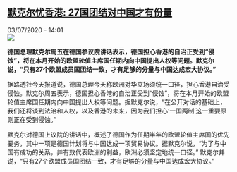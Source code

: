 <!--1593780923000-->
[默克尔忧香港: 27国团结对中国才有份量](http://www.rfi.fr//cn/%E4%B8%AD%E5%9B%BD/20200703-%E9%BB%98%E5%85%8B%E5%B0%94%E5%BF%A7%E9%A6%99%E6%B8%AF-27%E5%9B%BD%E5%9B%A2%E7%BB%93%E5%AF%B9%E4%B8%AD%E5%9B%BD%E6%89%8D%E6%9C%89%E4%BB%BD%E9%87%8F)
------

<div>03/07/2020 - 14:01</div><img src="https://s.rfi.fr/media/display/73c118d0-bbd5-11ea-afeb-005056bf87d6/w:310/p:16x9/ap20183411554663_0.jpg"><p><strong>德国总理默克尔周五在德国参议院讲话表示，德国担心香港的自治正受到“侵蚀”，将在本月开始的欧盟轮值主席国任期内向中国提出人权等问题。默克尔说，“只有27个欧盟成员国团结一致，才有足够的分量与中国达成宏大协议。”</strong></p><div class="t-content__body u-clearfix"><div class="m-interstitial"></div><p>据路透社今天报道说，德国总理今天称欧洲对华立场须统一口径，担心香港自治受侵蚀。默克尔周五表示，德国担心香港的自治正受到“侵蚀”，将在本月开始的欧盟轮值主席国任期内向中国提出人权等问题。据默克尔说，“在公开对话的基础上，我们还将谈到法治和人权，以及香港的未来，因为我们担心‘一国两制’这一重要原则正在受到侵蚀。” </p><p>默克尔对德国上议院的讲话中，概述了德国作为任期半年的欧盟轮值主席国的优先要务，其中一项是德国计划将与中国达成一项贸易协议。据默克尔说，“为了与中国有成功的关系，并有效代表欧洲的利益，欧洲必须坚定地统一口径。” 默克尔并说，“只有27个欧盟成员国团结一致，才有足够的分量与中国达成宏大协议。”</p><div class="o-self-promo o-self-promo--nl o-self-promo--hidden" data-selfpromo-newsletter></div><div class="o-self-promo o-self-promo--app o-self-promo--hidden" data-selfpromo-app></div></div>
